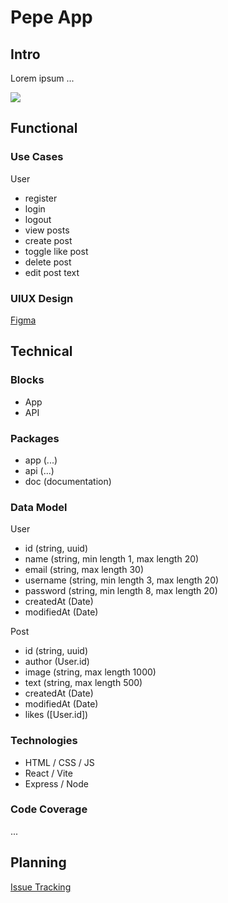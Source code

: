 # Pepe App

## Intro

Lorem ipsum ...

![](https://media3.giphy.com/media/v1.Y2lkPTc5MGI3NjExbmJxNWN4Z2V0ajZka3hsN2prdDJ4N2Z6YmNnNDEzYnY2bXpnY3k2cSZlcD12MV9pbnRlcm5hbF9naWZfYnlfaWQmY3Q9Zw/3GSoFVODOkiPBFArlu/giphy.gif)

## Functional

### Use Cases

User
- register
- login
- logout
- view posts
- create post
- toggle like post
- delete post
- edit post text

### UIUX Design

[Figma](https://www.figma.com/design/baOMOOFkF1uc5SjEAjj36v/isdi-bootcamp-202501-product?node-id=0-1&t=kjE2ZU3uTjzx9JHu-1)

## Technical

### Blocks

- App
- API

### Packages

- app (...)
- api (...)
- doc (documentation)

### Data Model

User
- id (string, uuid)
- name (string, min length 1, max length 20)
- email (string, max length 30)
- username (string, min length 3, max length 20)
- password (string, min length 8, max length 20)
- createdAt (Date)
- modifiedAt (Date)

Post
- id (string, uuid)
- author (User.id)
- image (string, max length 1000)
- text (string, max length 500)
- createdAt (Date)
- modifiedAt (Date)
- likes ([User.id])

### Technologies

- HTML / CSS / JS
- React / Vite
- Express / Node

### Code Coverage

...

## Planning

[Issue Tracking](https://github.com/b00tc4mp/isdi-bootcamp-202501/issues/84)